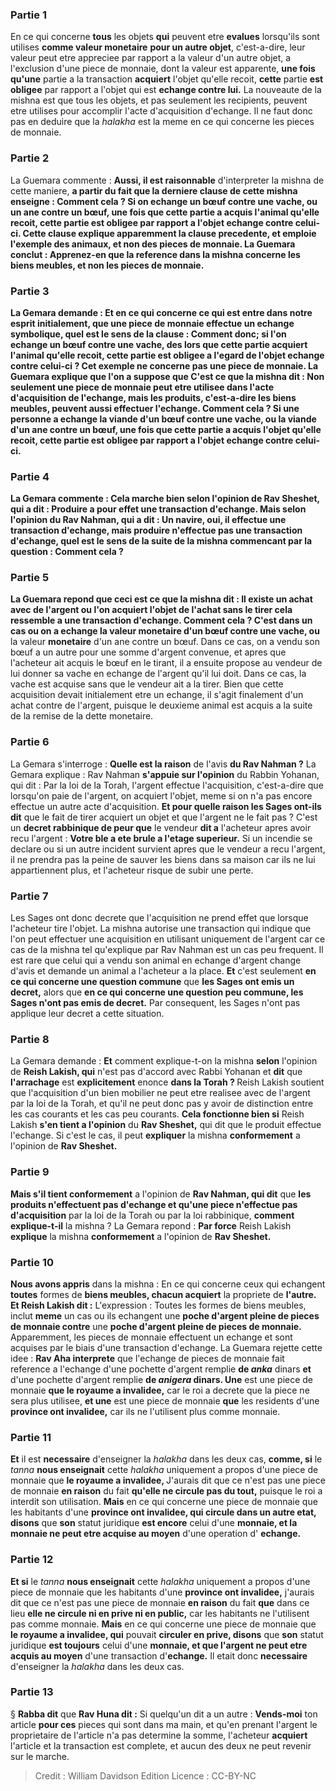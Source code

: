 
### Partie 1
En ce qui concerne <b>tous</b> les objets <b>qui</b> peuvent etre <b>evalues</b> lorsqu'ils sont utilises <b>comme valeur monetaire</b> <b>pour un autre objet</b>, c'est-a-dire, leur valeur peut etre appreciee par rapport a la valeur d'un autre objet, a l'exclusion d'une piece de monnaie, dont la valeur est apparente, <b>une fois qu'une</b> partie a la transaction <b>acquiert</b> l'objet qu'elle recoit, <b>cette</b> partie <b>est obligee</b> par rapport a l'objet qui est <b>echange contre lui.</b> La nouveaute de la mishna est que tous les objets, et pas seulement les recipients, peuvent etre utilises pour accomplir l'acte d'acquisition d'echange. Il ne faut donc pas en deduire que la <i>halakha</i> est la meme en ce qui concerne les pieces de monnaie.

### Partie 2
La Guemara commente : <b>Aussi, il est raisonnable</b> d'interpreter la mishna de cette maniere, <b>a partir du fait <b>que la derniere clause</b> de cette mishna <b>enseigne : Comment cela ? </b> Si <b>on echange un bœuf contre une vache, ou un ane contre un bœuf,</b> une fois que cette partie a acquis l'animal qu'elle recoit, cette partie est obligee par rapport a l'objet echange contre celui-ci. Cette clause explique apparemment la clause precedente, et emploie l'exemple des animaux, et non des pieces de monnaie. La Guemara conclut : <b>Apprenez-en</b> que la reference dans la mishna concerne les biens meubles, et non les pieces de monnaie.

### Partie 3
La Gemara demande : <b>Et</b> en ce qui concerne <b>ce qui est entre dans notre esprit initialement,</b> que <b>une piece de monnaie</b> effectue un <b>echange symbolique, quel</b> est le sens de la clause : <b>Comment donc;</b> si l'on echange un bœuf contre une vache, des lors que cette partie acquiert l'animal qu'elle recoit, cette partie est obligee a l'egard de l'objet echange contre celui-ci ? Cet exemple ne concerne pas une piece de monnaie. La Guemara explique que l'on a suppose que <b>C'est ce que</b> la mishna <b>dit :</b> Non seulement une piece de monnaie peut etre utilisee dans l'acte d'acquisition de l'echange, <b>mais les produits,</b> c'est-a-dire les biens meubles, <b>peuvent aussi effectuer l'echange. Comment cela ? </b> Si <b>une personne a echange</b> la viande d'un <b>bœuf contre une vache, ou</b> la viande d'un <b>ane contre un bœuf,</b> une fois que cette partie a acquis l'objet qu'elle recoit, cette partie est obligee par rapport a l'objet echange contre celui-ci.

### Partie 4
La Gemara commente : <b>Cela marche bien selon</b> l'opinion de <b>Rav Sheshet, qui a dit : Produire a pour effet</b> une transaction d'<b>echange. Mais selon</b> l'opinion du <b>Rav Nahman, qui a dit : Un navire, oui,</b> il effectue une transaction d'echange, <b>mais produire n'effectue pas</b> une transaction d'<b>echange, quel</b> est le sens de la suite de la mishna commencant par la question : <b>Comment cela ? </b>

### Partie 5
La Guemara repond que <b>ceci</b> est ce que la mishna <b>dit : Il existe</b> un achat avec de l'<b>argent</b> ou l'on acquiert l'objet de l'achat sans le tirer <b>cela ressemble</b> a une transaction d'<b>echange. Comment cela ? </b> C'est dans un cas ou <b>on a echange</b> la valeur <b>monetaire</b> d'un bœuf contre une vache, ou</b> la valeur <b>monetaire</b> d'un ane contre un bœuf.</b> Dans ce cas, on a vendu son bœuf a un autre pour une somme d'argent convenue, et apres que l'acheteur ait acquis le bœuf en le tirant, il a ensuite propose au vendeur de lui donner sa vache en echange de l'argent qu'il lui doit. Dans ce cas, la vache est acquise sans que le vendeur ait a la tirer. Bien que cette acquisition devait initialement etre un echange, il s'agit finalement d'un achat contre de l'argent, puisque le deuxieme animal est acquis a la suite de la remise de la dette monetaire.

### Partie 6
La Gemara s'interroge : <b>Quelle est la raison</b> de l'avis <b>du Rav Nahman ?</b> La Gemara explique : Rav Nahman <b>s'appuie sur l'opinion</b> du Rabbin Yohanan, qui dit : Par la loi de la Torah, l'argent effectue l'acquisition,</b> c'est-a-dire que lorsqu'on paie de l'argent, on acquiert l'objet, meme si on n'a pas encore effectue un autre acte d'acquisition. <b>Et pour quelle raison les Sages ont-ils</b> <b>dit</b> que le fait de tirer acquiert</b> un objet et que l'argent ne le fait pas ? C'est un <b>decret rabbinique de peur que</b> le vendeur <b>dit a</b> l'acheteur apres avoir recu l'argent : <b>Votre ble a ete brule a l'etage superieur.</b> Si un incendie se declare ou si un autre incident survient apres que le vendeur a recu l'argent, il ne prendra pas la peine de sauver les biens dans sa maison car ils ne lui appartiennent plus, et l'acheteur risque de subir une perte.

### Partie 7
Les Sages ont donc decrete que l'acquisition ne prend effet que lorsque l'acheteur tire l'objet. La mishna autorise une transaction qui indique que l'on peut effectuer une acquisition en utilisant uniquement de l'argent car ce cas de la mishna tel qu'explique par Rav Nahman est un cas peu frequent. Il est rare que celui qui a vendu son animal en echange d'argent change d'avis et demande un animal a l'acheteur a la place. <b>Et</b> c'est seulement <b>en ce qui concerne une question commune</b> que <b>les Sages ont emis un decret,</b> alors que <b>en ce qui concerne une question peu commune, les Sages n'ont pas emis de decret.</b> Par consequent, les Sages n'ont pas applique leur decret a cette situation.

### Partie 8
La Gemara demande : <b>Et</b> comment explique-t-on la mishna <b>selon</b> l'opinion de <b>Reish Lakish, qui</b> n'est pas d'accord avec Rabbi Yohanan et <b>dit</b> que <b>l'arrachage</b> est <b>explicitement</b> enonce <b>dans la Torah ? </b> Reish Lakish soutient que l'acquisition d'un bien mobilier ne peut etre realisee avec de l'argent par la loi de la Torah, et qu'il ne peut donc pas y avoir de distinction entre les cas courants et les cas peu courants. <b>Cela fonctionne bien si</b> Reish Lakish <b>s'en tient a l'opinion</b> du <b>Rav Sheshet,</b> qui dit que le produit effectue l'echange. Si c'est le cas, il peut <b>expliquer</b> la mishna <b>conformement</b> a l'opinion de <b>Rav Sheshet.</b>

### Partie 9
<b>Mais s'il tient conformement</b> a l'opinion de <b>Rav Nahman, qui dit</b> que <b>les produits n'effectuent pas d'echange et qu'une piece n'effectue pas d'acquisition</b> par la loi de la Torah ou par la loi rabbinique, <b>comment explique-t-il</b> la mishna ? La Gemara repond : <b>Par force</b> Reish Lakish <b>explique</b> la mishna <b>conformement</b> a l'opinion de <b>Rav Sheshet.</b>

### Partie 10
<b>Nous avons appris</b> dans la mishna : En ce qui concerne ceux qui echangent <b>toutes</b> formes de <b>biens meubles, chacun acquiert</b> la propriete de <b>l'autre. Et Reish Lakish dit :</b> L'expression : Toutes les formes de biens meubles, inclut <b>meme</b> un cas ou ils echangent une <b>poche d'argent pleine de pieces de monnaie contre</b> une <b>poche d'argent pleine de pieces de monnaie.</b> Apparemment, les pieces de monnaie effectuent un echange et sont acquises par le biais d'une transaction d'echange. La Guemara rejette cette idee : <b>Rav Aha interprete</b> que l'echange de pieces de monnaie fait reference a l'echange d'une pochette d'argent remplie <b>de <i>anka</i></b> dinars <b>et</b> d'une pochette d'argent remplie <b>de <i>anigera</i> dinars. Une</b> est une piece de monnaie <b>que le royaume a invalidee,</b> car le roi a decrete que la piece ne sera plus utilisee, <b>et une</b> est une piece de monnaie <b>que</b> les residents d'une <b>province ont invalidee,</b> car ils ne l'utilisent plus comme monnaie.

### Partie 11
<b>Et</b> il est <b>necessaire</b> d'enseigner la <i>halakha</i> dans les deux cas, <b>comme, si</b> le <i>tanna</i> <b>nous enseignait</b> cette <i>halakha</i> uniquement a propos d'une piece de monnaie que <b>le royaume a invalidee, </b> J'aurais dit que ce n'est pas une piece de monnaie <b>en raison</b> du fait <b>qu'elle ne circule pas du tout,</b> puisque le roi a interdit son utilisation. <b>Mais</b> en ce qui concerne une piece de monnaie que les habitants d'une <b>province ont invalidee, qui circule dans un autre etat, disons</b> que <b>son</b> statut juridique <b>est encore</b> celui d'une <b>monnaie, et la monnaie ne peut etre acquise au moyen</b> d'une operation d' <b>echange.</b>

### Partie 12
<b>Et si</b> le <i>tanna</i> <b>nous enseignait</b> cette <i>halakha</i> uniquement a propos d'une piece de monnaie que les habitants d'une <b>province ont invalidee,</b> j'aurais dit que ce n'est pas une piece de monnaie <b>en raison</b> du fait <b>que</b> dans ce lieu <b>elle ne circule ni en prive ni en public,</b> car les habitants ne l'utilisent pas comme monnaie. <b>Mais</b> en ce qui concerne une piece de monnaie que <b>le royaume a invalidee, qui</b> pouvait <b>circuler en prive, disons</b> que <b>son</b> statut juridique <b>est toujours</b> celui d'une <b>monnaie, et que l'argent ne peut etre acquis au moyen</b> d'une transaction d'<b>echange.</b> Il etait donc <b>necessaire</b> d'enseigner la <i>halakha</i> dans les deux cas.

### Partie 13
§ <b>Rabba dit</b> que <b>Rav Huna dit :</b> Si quelqu'un dit a un autre : <b>Vends-moi</b> ton article <b>pour ces</b> pieces qui sont dans ma main, et qu'en prenant l'argent le proprietaire de l'article n'a pas determine la somme, l'acheteur <b>acquiert</b> l'article et la transaction est complete, et aucun des deux ne peut revenir sur le marche.

>Credit : William Davidson Edition
>Licence : CC-BY-NC